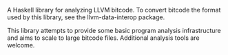 A Haskell library for analyzing LLVM bitcode.  To convert bitcode the
format used by this library, see the llvm-data-interop package.

This library attempts to provide some basic program analysis
infrastructure and aims to scale to large bitcode files.  Additional
analysis tools are welcome.




